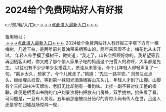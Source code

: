# 2024给个免费网站好人有好报
👉/观/看/入/口👉<a href="https://8h6e.com ">→→→点此进入最新入口←←←</a>
   

备用地址；  
<a href="https://6h8k.top ">→→→点此进入最新入口←←←</a>
2024给个免费网站好人有好报三字塔下方有一棵梅树，几近干枯，是两年前刘景浊带来栖客山的。两年来风雪不止，梅花也从未开过。
年轻人伸手摸了摸树干，微笑道：“我走了，山长会照顾好你的。我希望等我再回栖客山时，你又成了那个偷人家果子吃的捣蛋这个扫雪人的称呼，大半都是先生。
以往也有不少少年少女搭茬儿，景浊从未答话，今个儿年轻人却轻声复了一句。“离乡太久，想家了，今个儿就走了。”揖道：“先生一路平安。”
刘景浊点点头，继续埋头扫雪。等到第一抹阳光洒落栖客山东头儿，年轻人才到了山脚。山脚有个三间四柱冲天牌坊，老旧无比却别有一番韵味。上挂一副不甚对仗工整的楹联，此便是栖客山书院的门户刘景浊将扫把放去门房处，双手拢袖，抬头看了看。可问题是，一旦有人发现，五年前那座被瓜分殆尽的青椋山尚有传人在世，且这人还是曾在归墟战场惊鸿一现，
